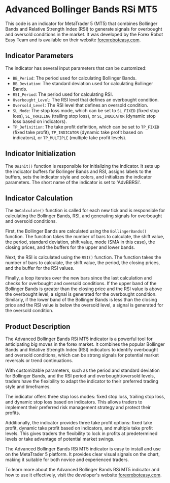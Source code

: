 # Advanced Bollinger Bands RSi MT5

This code is an indicator for MetaTrader 5 (MT5) that combines Bollinger Bands and Relative Strength Index (RSI) to generate signals for overbought and oversold conditions in the market. It was developed by the Forex Robot Easy Team and is available on their website [forexroboteasy.com](https://forexroboteasy.com).

## Indicator Parameters

The indicator has several input parameters that can be customized:

- `BB_Period`: The period used for calculating Bollinger Bands.
- `BB_Deviation`: The standard deviation used for calculating Bollinger Bands.
- `RSI_Period`: The period used for calculating RSI.
- `Overbought_Level`: The RSI level that defines an overbought condition.
- `Oversold_Level`: The RSI level that defines an oversold condition.
- `SL_Mode`: The stop loss mode, which can be set to `SL_FIXED` (fixed stop loss), `SL_TRAILING` (trailing stop loss), or `SL_INDICATOR` (dynamic stop loss based on indicators).
- `TP_Definition`: The take profit definition, which can be set to `TP_FIXED` (fixed take profit), `TP_INDICATOR` (dynamic take profit based on indicators), or `TP_MULTIPLE` (multiple take profit levels).

## Indicator Initialization

The `OnInit()` function is responsible for initializing the indicator. It sets up the indicator buffers for Bollinger Bands and RSI, assigns labels to the buffers, sets the indicator style and colors, and initializes the indicator parameters. The short name of the indicator is set to 'AdvBBRSi'.

## Indicator Calculation

The `OnCalculate()` function is called for each new tick and is responsible for calculating the Bollinger Bands, RSI, and generating signals for overbought and oversold conditions.

First, the Bollinger Bands are calculated using the `BollingerBands()` function. The function takes the number of bars to calculate, the shift value, the period, standard deviation, shift value, mode (SMA in this case), the closing prices, and the buffers for the upper and lower bands.

Next, the RSI is calculated using the `RSI()` function. The function takes the number of bars to calculate, the shift value, the period, the closing prices, and the buffer for the RSI values.

Finally, a loop iterates over the new bars since the last calculation and checks for overbought and oversold conditions. If the upper band of the Bollinger Bands is greater than the closing price and the RSI value is above the overbought level, a signal is generated for the overbought condition. Similarly, if the lower band of the Bollinger Bands is less than the closing price and the RSI value is below the oversold level, a signal is generated for the oversold condition.

## Product Description

The Advanced Bollinger Bands RSi MT5 indicator is a powerful tool for anticipating big moves in the forex market. It combines the popular Bollinger Bands and Relative Strength Index (RSI) indicators to identify overbought and oversold conditions, which can be strong signals for potential market reversals or trend continuations.

With customizable parameters, such as the period and standard deviation for Bollinger Bands, and the RSI period and overbought/oversold levels, traders have the flexibility to adapt the indicator to their preferred trading style and timeframes.

The indicator offers three stop loss modes: fixed stop loss, trailing stop loss, and dynamic stop loss based on indicators. This allows traders to implement their preferred risk management strategy and protect their profits.

Additionally, the indicator provides three take profit options: fixed take profit, dynamic take profit based on indicators, and multiple take profit levels. This gives traders the flexibility to lock in profits at predetermined levels or take advantage of potential market swings.

The Advanced Bollinger Bands RSi MT5 indicator is easy to install and use on the MetaTrader 5 platform. It provides clear visual signals on the chart, making it suitable for both novice and experienced traders.

To learn more about the Advanced Bollinger Bands RSi MT5 indicator and how to use it effectively, visit the developer's website [forexroboteasy.com](https://forexroboteasy.com/forex-robot-review/advanced-bollinger-bands-rsi-mt5-review-anticipate-big-moves/).
